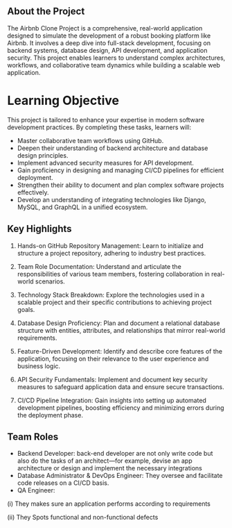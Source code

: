 ## About the Project
The Airbnb Clone Project is a comprehensive, real-world application designed to simulate the development of a robust booking platform like Airbnb. It involves a deep dive into full-stack development, focusing on backend systems, database design, API development, and application security. This project enables learners to understand complex architectures, workflows, and collaborative team dynamics while building a scalable web application.

# Learning Objective
This project is tailored to enhance your expertise in modern software development practices. By completing these tasks, learners will:

- Master collaborative team workflows using GitHub.
- Deepen their understanding of backend architecture and database design principles.
- Implement advanced security measures for API development.
- Gain proficiency in designing and managing CI/CD pipelines for efficient deployment.
- Strengthen their ability to document and plan complex software projects effectively.
- Develop an understanding of integrating technologies like Django, MySQL, and GraphQL in a unified ecosystem.

## Key Highlights
1. Hands-on GitHub Repository Management:
Learn to initialize and structure a project repository, adhering to industry best practices.
2. Team Role Documentation:
  Understand and articulate the responsibilities of various team members, fostering collaboration in real-world scenarios.

3. Technology Stack Breakdown:
Explore the technologies used in a scalable project and their specific contributions to achieving project goals.

4. Database Design Proficiency:
Plan and document a relational database structure with entities, attributes, and relationships that mirror real-world requirements.

5. Feature-Driven Development:
Identify and describe core features of the application, focusing on their relevance to the user experience and business logic.

6. API Security Fundamentals:
Implement and document key security measures to safeguard application data and ensure secure transactions.

7. CI/CD Pipeline Integration:
Gain insights into setting up automated development pipelines, boosting efficiency and minimizing errors during the deployment phase.

## Team Roles
+ Backend Developer: back-end developer are not only write code but also do the tasks of an architect—for example, devise an app architecture or design and implement the necessary integrations
+ Database Administrator & DevOps Engineer: They oversee and facilitate code releases on a CI/CD basis.
+ QA Engineer:
  
(i) They makes sure an application performs according to requirements

(ii) They Spots functional and non-functional defects
